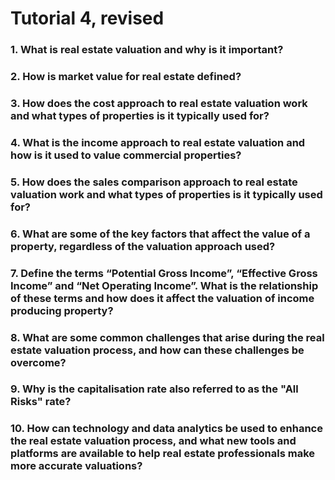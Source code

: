 # Tutorial 4,  revised


### 1. What is real estate valuation and why is it important?

### 2. How is market value for real estate defined?

### 3. How does the cost approach to real estate valuation work and what types of properties is it typically used for?

### 4. What is the income approach to real estate valuation and how is it used to value commercial properties?

### 5. How does the sales comparison approach to real estate valuation work and what types of properties is it typically used for?

### 6. What are some of the key factors that affect the value of a property, regardless of the valuation approach used?

### 7. Define the terms “Potential Gross Income”, “Effective Gross Income” and “Net Operating Income”. What is the relationship of these terms and how does it affect the valuation of income producing property?

### 8. What are some common challenges that arise during the real estate valuation process, and how can these challenges be overcome?

### 9. Why is the capitalisation rate also referred to as the "All Risks" rate?

### 10. How can technology and data analytics be used to enhance the real estate valuation process, and what new tools and platforms are available to help real estate professionals make more accurate valuations?